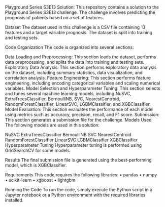 Playground Series S3E13 Solution:
This repository contains a solution to the Playground Series S3E13 challenge. The challenge involves predicting the prognosis of patients based on a set of features.

Dataset
The dataset used in this challenge is a CSV file containing 13 features and a target variable prognosis. The dataset is split into training and testing sets.

Code Organization
The code is organized into several sections:

Data Loading and Preprocessing: This section loads the dataset, performs data preprocessing, and splits the data into training and testing sets.
Exploratory Data Analysis: This section performs exploratory data analysis on the dataset, including summary statistics, data visualization, and correlation analysis.
Feature Engineering: This section performs feature engineering, including encoding categorical variables and scaling numerical variables.
Model Selection and Hyperparameter Tuning: This section selects and tunes several machine learning models, including NuSVC, ExtraTreesClassifier, BernoulliNB, SVC, NearestCentroid, RandomForestClassifier, LinearSVC, LGBMClassifier, and XGBClassifier.
Model Evaluation: This section evaluates the performance of each model using metrics such as accuracy, precision, recall, and F1 score.
Submission: This section generates a submission file for the challenge.
Models Used
The following models are used in this solution:

NuSVC
ExtraTreesClassifier
BernoulliNB
SVC
NearestCentroid
RandomForestClassifier
LinearSVC
LGBMClassifier
XGBClassifier
Hyperparameter Tuning
Hyperparameter tuning is performed using GridSearchCV for some models.

Results
The final submission file is generated using the best-performing model, which is XGBClassifier.

Requirements
This code requires the following libraries: • pandas • numpy • scikit-learn • xgboost • lightgbm

Running the Code
To run the code, simply execute the Python script in a Jupyter notebook or a Python environment with the required libraries installed.
